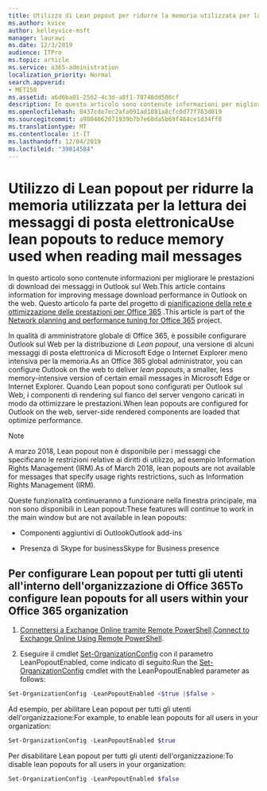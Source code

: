 ```yaml
---
title: Utilizzo di Lean popout per ridurre la memoria utilizzata per la lettura dei messaggi di posta elettronica
ms.author: kvice
author: kelleyvice-msft
manager: laurawi
ms.date: 12/3/2019
audience: ITPro
ms.topic: article
ms.service: o365-administration
localization_priority: Normal
search.appverid:
- MET150
ms.assetid: a6d6ba01-2562-4c3d-a8f1-78748dd506cf
description: In questo articolo sono contenute informazioni per migliorare le prestazioni di download dei messaggi in Outlook sul Web.
ms.openlocfilehash: 8437cde7ec2afa091ad1881a8cfc0d77f783d819
ms.sourcegitcommit: a9804062071939b7b7e60da5b69f484ce1d34ff8
ms.translationtype: MT
ms.contentlocale: it-IT
ms.lasthandoff: 12/04/2019
ms.locfileid: "39814584"
---
```

# <a name="use-lean-popouts-to-reduce-memory-used-when-reading-mail-messages"></a><span data-ttu-id="8eed9-103">Utilizzo di Lean popout per ridurre la memoria utilizzata per la lettura dei messaggi di posta elettronica</span><span class="sxs-lookup"><span data-stu-id="8eed9-103">Use lean popouts to reduce memory used when reading mail messages</span></span>

<span data-ttu-id="8eed9-104">In questo articolo sono contenute informazioni per migliorare le prestazioni di download dei messaggi in Outlook sul Web.</span><span class="sxs-lookup"><span data-stu-id="8eed9-104">This article contains information for improving message download performance in Outlook on the web.</span></span> <span data-ttu-id="8eed9-105">Questo articolo fa parte del progetto di [pianificazione della rete e ottimizzazione delle prestazioni per Office 365](https://aka.ms/tune) .</span><span class="sxs-lookup"><span data-stu-id="8eed9-105">This article is part of the [Network planning and performance tuning for Office 365](https://aka.ms/tune) project.</span></span>
  
<span data-ttu-id="8eed9-106">In qualità di amministratore globale di Office 365, è possibile configurare Outlook sul Web per la distribuzione di _Lean popout_, una versione di alcuni messaggi di posta elettronica di Microsoft Edge o Internet Explorer meno intensiva per la memoria.</span><span class="sxs-lookup"><span data-stu-id="8eed9-106">As an Office 365 global administrator, you can configure Outlook on the web to deliver _lean popouts_, a smaller, less memory-intensive version of certain email messages in Microsoft Edge or Internet Explorer.</span></span> <span data-ttu-id="8eed9-107">Quando Lean popout sono configurati per Outlook sul Web, i componenti di rendering sul fianco del server vengono caricati in modo da ottimizzare le prestazioni.</span><span class="sxs-lookup"><span data-stu-id="8eed9-107">When lean popouts are configured for Outlook on the web, server-side rendered components are loaded that optimize performance.</span></span>
  
> [!NOTE]
> <span data-ttu-id="8eed9-108">A marzo 2018, Lean popout non è disponibile per i messaggi che specificano le restrizioni relative ai diritti di utilizzo, ad esempio Information Rights Management (IRM).</span><span class="sxs-lookup"><span data-stu-id="8eed9-108">As of March 2018, lean popouts are not available for messages that specify usage rights restrictions, such as Information Rights Management (IRM).</span></span>
  
<span data-ttu-id="8eed9-109">Queste funzionalità continueranno a funzionare nella finestra principale, ma non sono disponibili in Lean popout:</span><span class="sxs-lookup"><span data-stu-id="8eed9-109">These features will continue to work in the main window but are not available in lean popouts:</span></span>
  
- <span data-ttu-id="8eed9-110">Componenti aggiuntivi di Outlook</span><span class="sxs-lookup"><span data-stu-id="8eed9-110">Outlook add-ins</span></span>
  
- <span data-ttu-id="8eed9-111">Presenza di Skype for business</span><span class="sxs-lookup"><span data-stu-id="8eed9-111">Skype for Business presence</span></span>
  
## <a name="to-configure-lean-popouts-for-all-users-within-your-office-365-organization"></a><span data-ttu-id="8eed9-112">Per configurare Lean popout per tutti gli utenti all'interno dell'organizzazione di Office 365</span><span class="sxs-lookup"><span data-stu-id="8eed9-112">To configure lean popouts for all users within your Office 365 organization</span></span>
  
1. <span data-ttu-id="8eed9-113">[Connettersi a Exchange Online tramite Remote PowerShell](https://technet.microsoft.com/library/jj984289%28v=exchg.150%29.aspx ).</span><span class="sxs-lookup"><span data-stu-id="8eed9-113">[Connect to Exchange Online Using Remote PowerShell](https://technet.microsoft.com/library/jj984289%28v=exchg.150%29.aspx ).</span></span>
  
2. <span data-ttu-id="8eed9-114">Eseguire il cmdlet [Set-OrganizationConfig](https://technet.microsoft.com/library/aa997443%28v=exchg.160%29.aspx) con il parametro LeanPopoutEnabled, come indicato di seguito:</span><span class="sxs-lookup"><span data-stu-id="8eed9-114">Run the [Set-OrganizationConfig](https://technet.microsoft.com/library/aa997443%28v=exchg.160%29.aspx) cmdlet with the LeanPopoutEnabled parameter as follows:</span></span>

  ```powershell
  Set-OrganizationConfig -LeanPopoutEnabled <$true |$false >
  ```

  <span data-ttu-id="8eed9-115">Ad esempio, per abilitare Lean popout per tutti gli utenti dell'organizzazione:</span><span class="sxs-lookup"><span data-stu-id="8eed9-115">For example, to enable lean popouts for all users in your organization:</span></span>
  
  ```powershell
  Set-OrganizationConfig -LeanPopoutEnabled $true
  ```

  <span data-ttu-id="8eed9-116">Per disabilitare Lean popout per tutti gli utenti dell'organizzazione:</span><span class="sxs-lookup"><span data-stu-id="8eed9-116">To disable lean popouts for all users in your organization:</span></span>

  ```powershell
  Set-OrganizationConfig -LeanPopoutEnabled $false
  ```
